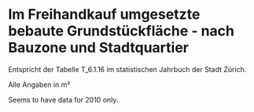 # Im Freihandkauf umgesetzte bebaute Grundstückfläche - nach Bauzone und Stadtquartier 

Entspricht der Tabelle T_6.1.16 im statistischen Jahrbuch der Stadt Zürich.

Alle Angaben in m²

Seems to have data for 2010 only.
